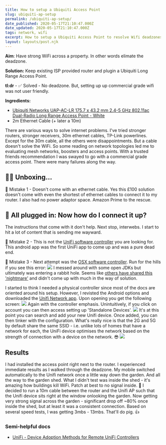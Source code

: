 ```yaml
---
title: How to setup a Ubiquiti Access Point
slug: ubiquiti-ap-setup
permalink: /ubiquiti-ap-setup/
date_published: 2020-05-17T21:10:47.000Z
date_updated: 2020-05-17T21:10:47.000Z
tags: network, wifi
excerpt: How to setup a Ubiquiti Access Point to resolve Wifi deadzones. And, how to avoid some mistakes in setting it up.
layout: layouts/post.njk
---
```


**Aim**: Have strong WiFi across a property. In other words elimate the deadzone.

**Solution:** Keep existing ISP provided router and plugin a Ubiquiti Long Range Access Point.

**tl:dr** - ✅ Solved - No deadzone. But, setting up up commercial grade wifi was not user friendly.

**Ingredients:**

- [Ubiquiti Networks UAP-AC-LR 175.7 x 43.2 mm 2.4-5 GHz 802.11ac Dual-Radio Long Range Access Point - White](https://www.amazon.co.uk/gp/r.html?C=38VLIQ1P7ES9H&amp;K=32BU4EO7DARI&amp;M=urn:rtn:msg:20200430132013e0b9bda6501e4b1fa04e0a873fc0p0eu&amp;R=O36YOI0VYLLB&amp;T=C&amp;U=https%3A%2F%2Fwww.amazon.co.uk%2Fdp%2FB016K5A06C%2Fref%3Dpe_3187911_189395841_TE_dp_1&amp;H=HKVAUIQE2WJTRQIFRXVXS8OPE24A&amp;ref_=pe_3187911_189395841_TE_dp_1)
- 2m Ethernet Cable (+ later a 10m)

There are various ways to solve internet problems. I've tried stronger routers, stronger receivers, 30m ethernet cables, TP-Link powerlines. Except for the 30m cable, all the others were disappointments. But a cable doesn't solve the WiFi. So some reading on network topologies led me to evaluating mesh networks, boosters and access points. With a trusted friends recommendation I was swayed to go with a commercial grade access point. There were many failures along the way.

## 🤦‍♀️ Unboxing...

🛑 Mistake 1 - Doesn't come with an ethernet cable.
Yes this £100 solution doesn't come with even the shortest of ethernet cables to connect it to my router. I also had no power adaptor space. Amazon Prime to the rescue.

## 🤔 All plugged in: Now how do I connect it up?

The instructions that come with it don't help. Next stop, interwebs. I start to hit a lot of content that is sending me wayward. 

🛑 Mistake 2 - This is not the [UniFi software controller](https://play.google.com/store/apps/details?id=com.ubnt.unifi.edu) you are looking for. This android app was the first UniFi app to come up and was a pure dead end.

🛑 Mistake 3 - Next attempt was the [OSX software controller](https://www.ui.com/download/unifi/). Run for the hills if you see this error:
![](/content/images/2020/05/Screen-Shot-2020-05-17-at-22.02.26.png)
I messed around with some open JDKs but ultimately was entering a rabbit hole. Seems like [others have shared this 'nightmare'](https://tongfamily.com/2019/10/08/ubiquiti-unifi-controller-4-11-47-and-java-runtime-nightmare/) and didn't come up with much in the way of solution.


I started to think I needed a physical controller since most of the docs are oriented around his setup. However, I revisted the Android options and downloaded the [Unifi Network app](https://play.google.com/store/apps/details?id=com.ubnt.easyunifi&amp;hl=en). Upon opening you get the following screen:
![](/content/images/2020/05/Screenshot_20200517-223735-1.png)
Again with the controller emphasis. Unintuitively, if you click on account you can then access setting up 'Standalone Devices'.
![](/content/images/2020/05/Screenshot_20200517-223744-1.png)
It's at this point you can search and add your new Unifi device. Once added, you can then tinker with the configuration. What's really nice is that the 2G and 5G by default share the same SSID - i.e. unlike lots of homes that have a network for each, the UniFi device optimises the network based on the strength of connection with a device on the network. 😎
![](/content/images/2020/05/Screenshot_20200517-221603-4.png)
## Results 

I had installed the access point right next to the router. I experienced immediate results as I walked through the deadzone. My mobile switched automatically to the Unifi network once a little way down the garden. And all the way to the garden shed. What I didn't test was inside the shed - it's amazing how buildings kill WiFi. Patch at best to no signal inside. 🤯
I decided to run a 10m cable between the router and the Unifi AP such that the Unifi device sits right at the window onlooking the garden. Now getting very strong signal across the garden - significant drop off ~80% once inside the shed, but at least it was a consistent connection. Based on several speed tests, I was getting 3mbs - 13mbs. That'll do pig. 👍

### Semi-helpful docs
- [UniFi - Device Adoption Methods for Remote UniFi Controllers](help.ui.com/hc/en-us/articles/204909754)
